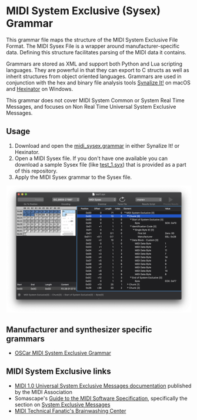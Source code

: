 # MIDI System Exclusive (Sysex) Grammar

This grammar file maps the structure of the MIDI System Exclusive File Format. The MIDI Sysex File is a wrapper around manufacturer-specific data. Defining this structure facilitates parsing of the MIDI data it contains.

Grammars are stored as XML and support both Python and Lua scripting languages. They are powerful in that they can export to C structs as well as inherit structures from object oriented languages. Grammars are used in conjunction with the hex and binary file analysis tools [Synalize It!](https://www.synalysis.net) on macOS and [Hexinator](https://hexinator.com) on Windows.

This grammar does not cover MIDI System Common or System Real Time Messages, and focuses on Non Real Time Universal System Exclusive Messages.


## Usage
1. Download and open the <a href="https://github.com/codemechanic/midi-sysex-grammar/blob/main/grammar/midi_sysex.grammar?raw=true">midi_sysex.grammar</a> in either Synalize It! or Hexinator.
2. Open a MIDI Sysex file. If you don't have one available you can download a sample Sysex file (like <a href="https://github.com/codemechanic/midi-sysex-grammar/blob/main/sysex/test.syx?raw=true">test_1.syx</a>) that is provided as a part of this repository.
3. Apply the MIDI Sysex grammar to the Sysex file.

![Synalize It! screenshot](https://github.com/codemechanic/midi-sysex-grammar/blob/main/images/screenshot_1.png?raw=true)


## Manufacturer and synthesizer specific grammars
* [OSCar MIDI System Exclusive Grammar](https://github.com/codemechanic/oscar-sysex-grammar)


## MIDI System Exclusive links
* <a href="https://www.midi.org/specifications-old/item/table-4-universal-system-exclusive-messages">MIDI 1.0 Universal System Exclusive Messages documentation</a> published by the MIDI Association
* Somascape's <a href="http://www.somascape.org/midi/tech/spec.html">Guide to the MIDI Software Specification</a>, specifically the section on <a href="http://www.somascape.org/midi/tech/spec.html#sysexmsgs">System Exclusive Messages</a>
* <a href="http://web.archive.org/web/20070813201804/www.borg.com/~jglatt/">MIDI Technical Fanatic's Brainwashing Center</a>
